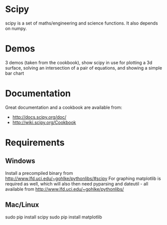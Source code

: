 # Scipy

scipy is a set of maths/engineering and science functions. It also depends on numpy.

# Demos

3 demos (taken from the cookbook), show scipy in use for plotting a 3d surface, solving an intersection of a pair of equations, and showing a simple bar chart

# Documentation

Great documentation and a cookbook are available from:

* http://docs.scipy.org/doc/
* http://wiki.scipy.org/Cookbook

# Requirements

## Windows

Install a precompiled binary from http://www.lfd.uci.edu/~gohlke/pythonlibs/#scipy
For graphing matplotlib is required as well, which will also then need pyparsing and dateutil - all available from http://www.lfd.uci.edu/~gohlke/pythonlibs/

## Mac/Linux

sudo pip install scipy
sudo pip install matplotlib
